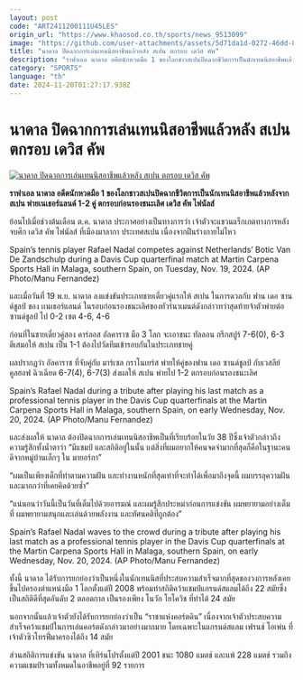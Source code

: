 ```yaml
---
layout: post
code: "ART2411200111U45LES"
origin_url: "https://www.khaosod.co.th/sports/news_9513099"
image: "https://github.com/user-attachments/assets/5d71da1d-0272-46dd-8eb7-475327cce450"
title: "นาดาล ปิดฉากการเล่นเทนนิสอาชีพแล้วหลัง สเปน ตกรอบ เดวิส คัพ"
description: "ราฟาเอล นาดาล อดีตนักหวดมือ 1 ของโลกชาวสเปนปิดฉากชีวิตการเป็นนักเทนนิสอาชีพแล้วหลังจาก สเปน พ่ายเนเธอร์แลนด์ 1-2 คู่ ตกรอบก่อนรองชนะเลิศ เดวิส คัพ ไฟนัลส์"
category: "SPORTS"
language: "th"
date: 2024-11-20T01:27:17.938Z
---
```


# นาดาล ปิดฉากการเล่นเทนนิสอาชีพแล้วหลัง สเปน ตกรอบ เดวิส คัพ

[![นาดาล ปิดฉากการเล่นเทนนิสอาชีพแล้วหลัง สเปน ตกรอบ เดวิส คัพ](https://www.khaosod.co.th/wpapp/uploads/2024/11/nadal-retire-8643.jpg "นาดาล ปิดฉากการเล่นเทนนิสอาชีพแล้วหลัง สเปน ตกรอบ เดวิส คัพ")](https://www.khaosod.co.th/wpapp/uploads/2024/11/nadal-retire-8643.jpg)

**ราฟาเอล นาดาล อดีตนักหวดมือ 1 ของโลกชาวสเปนปิดฉากชีวิตการเป็นนักเทนนิสอาชีพแล้วหลังจาก สเปน พ่ายเนเธอร์แลนด์ 1-2 คู่ ตกรอบก่อนรองชนะเลิศ เดวิส คัพ ไฟนัลส์**

ย้อนไปเมื่อช่วงต้นเดือน ต.ค. นาดาล ประกาศอย่างเป็นทางการว่า เจ้าตัวจะแขวนแร็กเกตทางการหลังจบศึก เดวิส คัพ ไฟนัลส์ ที่เมืองมาลากา ประเทศสเปน เนื่องจากฝืนร่างกายไม่ไหว

Spain’s tennis player Rafael Nadal competes against Netherlands’ Botic Van De Zandschulp during a Davis Cup quarterfinal match at Martin Carpena Sports Hall in Malaga, southern Spain, on Tuesday, Nov. 19, 2024. (AP Photo/Manu Fernandez)



และเมื่อวันที่ 19 พ.ย. นาดาล ลงแข่งขันประเภทชายเดี่ยวคู่แรกให้ สเปน ในการดวลกับ ฟาน เดอ ซานด์ชูลป์ ของ เเนเธอร์แลนด์ ในรอบก่อนรองชนะเลิศของทัวร์นาเมนต์ดังกล่าวทว่าสุดท้ายจ้าตัวพ่ายต่อ ซานด์ชูลป์ ไป 0-2 เซต 4-6, 4-6

ก่อนที่ในชายเดี่ยวคู่สอง คาร์ลอส อัลคาราซ มือ 3 โลก จะเอาชนะ ทัลลอน กรีกสปูร์ 7-6(0), 6-3 ตีเสมอให้ สเปน เป็น 1-1 ต้องไปวัดทีมเข้ารอบกันในประเภทชายคู่

ผลปรากฏว่า อัลคาราซ ที่จับคู่กับ มาร์เซล กราโนเยร์ส พ่ายให้คู่ของฟาน เดอ ซานด์ชูลป์ กับเวสลีย์ คูลฮอฟ ฉิวเฉียด 6-7(4), 6-7(3) ส่งผลให้ สเปน พ่ายไป 1-2 ตกรอบก่อนรองชนะเลิศ

Spain’s Rafael Nadal during a tribute after playing his last match as a professional tennis player in the Davis Cup quarterfinals at the Martin Carpena Sports Hall in Malaga, southern Spain, on early Wednesday, Nov. 20, 2024. (AP Photo/Manu Fernandez)



และส่งผลให้ นาดาล ต้องปิดฉากการเล่นเทนนิสอาชีพเป็นที่เรียบร้อยในวัย 38 ปีซึ่งเจ้าตัวกล่าวถึงความรู้สึกทั้งน้ำตาว่า “มีแชมป์ และสถิติอยู่ในนั้น แต่สิ่งที่ผมอยากให้คนจดจำมากที่สุดก็คือในฐานะคนดีจากหมู่บ้านเล็กๆ ใน มายอร์กา”

“ผมเป็นเพียงเด็กที่ทำตามความฝัน และทำงานหนักที่สุดเท่าที่จะทำได้เพื่อมาถึงจุดนี้ ผมบรรลุความฝันและมากกว่าที่เคยคิดด้วยซ้ำ”

“แน่นอนว่าวันนี้เป็นวันที่เต็มไปด้วยอารมณ์ และผมรู้สึกประหม่าก่อนการแข่งขัน ผมพยายามอย่างเต็มที่ ผมพยายามสนุกและเล่นด้วยพลังงาน และทัศนคติที่ถูกต้อง”

Spain’s Rafael Nadal waves to the crowd during a tribute after playing his last match as a professional tennis player in the Davis Cup quarterfinals at the Martin Carpena Sports Hall in Malaga, southern Spain, on early Wednesday, Nov. 20, 2024. (AP Photo/Manu Fernandez)



ทั้งนี้ นาดาล ได้รับการยกย่องว่าเป็นหนึ่งในนักเทนนิสที่ประสบความสำเร็จมากที่สุดของวงการหลังเคยขึ้นไปครองตำแหน่งมือ 1 โลกตั้งแต่ปี 2008 พร้อมทำสถิติคว้าแชมป์แกรนด์สแลมได้ถึง 22 สมัยซึ่งเป็นสถิติดีที่สุดอันดับ 2 ตลอดกาล เป็นรองเพียง โนวัก โยโควิช ที่ทำได้ 24 สมัย

นอกจากนั้นแล้วเจ้าตัวยังได้รับการยกย่องว่าเป็น “ราชาแห่งคอร์ตดิน” เนื่องจากเจ้าตัวประสบความสำเร็จคว้าแชมป์ในการเล่นคอร์ตดังกล่าวมาอย่างมากมาย โดยเฉพาะในแกรนด์สแลม เฟรนช์ โอเพ่น ที่เจ้าตัวซิวโทรฟี่มาครองได้ถึง 14 สมัย

ส่วนสถิติการแข่งขัน นาดาล ที่เทิร์นโปรตั้งแต่ปี 2001 ชนะ 1080 แมตช์ และแพ้ 228 แมตช์ รวมถึงความแชมป์รวมทั้งหมดในอาชีพอยู่ที่ 92 รายการ